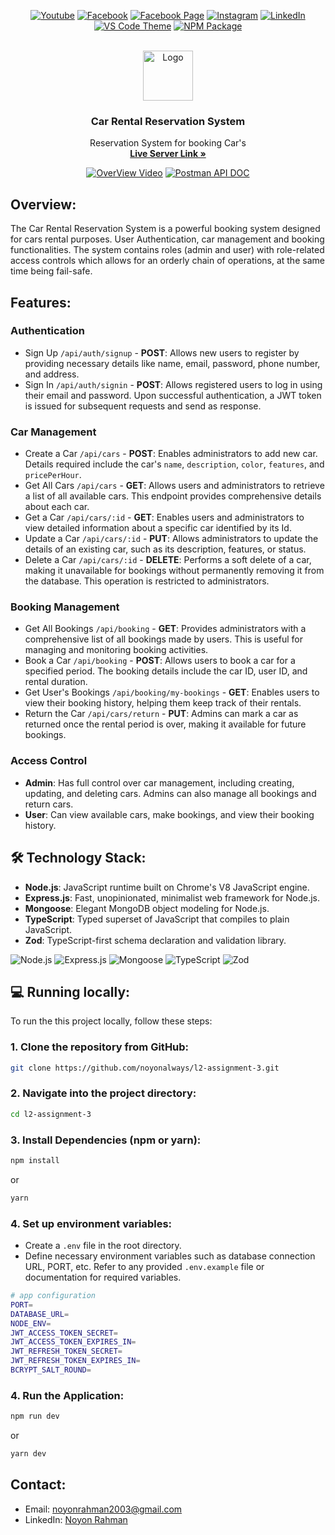<div align="center">

[![Youtube][youtube-shield]][youtube-url]
[![Facebook][facebook-shield]][facebook-url]
[![Facebook Page][facebook-shield]][facebook-group-url]
[![Instagram][instagram-shield]][instagram-url]
[![LinkedIn][linkedin-shield]][linkedin-url]
[![VS Code Theme][vscode-shield]][vscode-theme-url]
[![NPM Package][npm-shield]][npm-package-url]

</div>

<!-- PROJECT LOGO -->

<br />
<div align="center">
  <a href="https://github.com/noyonalways/l2-assignment-3">
    <img src="https://i.ibb.co/c64q254/noyon-logo-dark.png" alt="Logo" width="80" height="80">
  </a>
  <h3 align="center">Car Rental Reservation System</h3>
    <p align="center">
      Reservation System for booking Car's
    <br />
    <a href="https://car-rental-system-server.vercel.app/">
      <strong>Live Server Link »</strong>
    </a>
    
[![OverView Video][overview-video-shield]][overview-video-url]
[![Postman API DOC][postman-shield]][postman-api-doc-url]

  </p>
</div>

## Overview:

The Car Rental Reservation System is a powerful booking system designed for cars rental purposes. User Authentication, car management and booking functionalities. The system contains roles (admin and user) with role-related access controls which allows for an orderly chain of operations, at the same time being fail-safe.

## Features:

### Authentication

- Sign Up `/api/auth/signup` - **POST**: Allows new users to register by providing necessary details like name, email, password, phone number, and address.
- Sign In `/api/auth/signin` - **POST**: Allows registered users to log in using their email and password. Upon successful authentication, a JWT token is issued for subsequent requests and send as response.

### Car Management

- Create a Car `/api/cars` - **POST**: Enables administrators to add new car. Details required include the car's `name`, `description`, `color`, `features`, and `pricePerHour`.
- Get All Cars `/api/cars` - **GET**: Allows users and administrators to retrieve a list of all available cars. This endpoint provides comprehensive details about each car.
- Get a Car `/api/cars/:id` - **GET**: Enables users and administrators to view detailed information about a specific car identified by its Id.
- Update a Car `/api/cars/:id` - **PUT**: Allows administrators to update the details of an existing car, such as its description, features, or status.
- Delete a Car `/api/cars/:id` - **DELETE**: Performs a soft delete of a car, making it unavailable for bookings without permanently removing it from the database. This operation is restricted to administrators.

### Booking Management

- Get All Bookings `/api/booking` - **GET**: Provides administrators with a comprehensive list of all bookings made by users. This is useful for managing and monitoring booking activities.
- Book a Car `/api/booking` - **POST**: Allows users to book a car for a specified period. The booking details include the car ID, user ID, and rental duration.
- Get User's Bookings `/api/booking/my-bookings` - **GET**: Enables users to view their booking history, helping them keep track of their rentals.
- Return the Car `/api/cars/return` - **PUT**: Admins can mark a car as returned once the rental period is over, making it available for future bookings.

### Access Control

- **Admin**: Has full control over car management, including creating, updating, and deleting cars. Admins can also manage all bookings and return cars.
- **User**: Can view available cars, make bookings, and view their booking history.

## 🛠️ Technology Stack:

- **Node.js**: JavaScript runtime built on Chrome's V8 JavaScript engine.
- **Express.js**: Fast, unopinionated, minimalist web framework for Node.js.
- **Mongoose**: Elegant MongoDB object modeling for Node.js.
- **TypeScript**: Typed superset of JavaScript that compiles to plain JavaScript.
- **Zod**: TypeScript-first schema declaration and validation library.

![Node.js](https://img.shields.io/badge/Node.js-339933?style=for-the-badge&logo=nodedotjs&logoColor=white)
![Express.js](https://img.shields.io/badge/Express.js-000000?style=for-the-badge&logo=express&logoColor=white)
![Mongoose](https://img.shields.io/badge/Mongoose-880000?style=for-the-badge&logo=mongoose&logoColor=white)
![TypeScript](https://img.shields.io/badge/TypeScript-007ACC?style=for-the-badge&logo=typescript&logoColor=white)
![Zod](https://img.shields.io/badge/Zod-001E4E?style=for-the-badge&logo=zod&logoColor=white)

## 💻 Running locally:

To run the this project locally, follow these steps:

### 1. Clone the repository from GitHub:

```sh
git clone https://github.com/noyonalways/l2-assignment-3.git
```

### 2. Navigate into the project directory:

```sh
cd l2-assignment-3
```

### 3. Install Dependencies (npm or yarn):

```sh
npm install
```

or

```sh
yarn
```

### 4. Set up environment variables:

- Create a `.env` file in the root directory.
- Define necessary environment variables such as database connection URL, PORT, etc. Refer to any provided `.env.example` file or documentation for required variables.

```sh
# app configuration
PORT=
DATABASE_URL=
NODE_ENV=
JWT_ACCESS_TOKEN_SECRET=
JWT_ACCESS_TOKEN_EXPIRES_IN=
JWT_REFRESH_TOKEN_SECRET=
JWT_REFRESH_TOKEN_EXPIRES_IN=
BCRYPT_SALT_ROUND=
```

### 4. Run the Application:

```sh
npm run dev
```

or

```sh
yarn dev
```

## Contact:

- Email: [noyonrahman2003@gmail.com](mailto:noyonrahman2003@gmail.com)
- LinkedIn: [Noyon Rahman](https://linkedin.com/in/noyonalways)

[youtube-shield]: https://img.shields.io/badge/-Youtube-black.svg?style=round-square&logo=youtube&color=555&logoColor=white
[youtube-url]: https://youtube.com/@deskofnoyon
[facebook-shield]: https://img.shields.io/badge/-Facebook-black.svg?style=round-square&logo=facebook&color=555&logoColor=white
[facebook-url]: https://facebook.com/noyonalways
[facebook-group-url]: https://facebook.com/webbronoyon
[instagram-shield]: https://img.shields.io/badge/-Instagram-black.svg?style=round-square&logo=instagram&color=555&logoColor=white
[instagram-url]: https://instagram.com/noyonalways
[linkedin-shield]: https://img.shields.io/badge/-LinkedIn-black.svg?style=round-square&logo=linkedin&colorB=555
[linkedin-url]: https://linkedin.com/in/noyonalways
[vscode-shield]: https://img.shields.io/badge/-VS%20Code%20Theme-black.svg?style=round-square&logo=visualstudiocode&colorB=555
[vscode-theme-url]: https://marketplace.visualstudio.com/items?itemName=noyonalways.codevibe-themes
[npm-shield]: https://img.shields.io/badge/-Package-black.svg?style=round-square&logo=npm&color=555&logoColor=white
[npm-package-url]: https://www.npmjs.com/package/the-magic-readme
[postman-shield]: https://img.shields.io/badge/-Postman_API_DOC-black.svg?style=round-square&logo=postman&color=555
[postman-api-doc-url]: https://documenter.getpostman.com/view/20724567/2sA3XV8esS
[overview-video-shield]: https://img.shields.io/badge/-Overview_Video-black.svg?style=round-square&logo=youtube&color=555&logoColor=c4302b
[overview-video-url]: https://youtu.be/J4QolLkmus4
